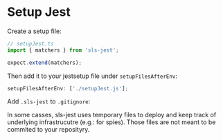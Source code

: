 # Setup Jest

Create a setup file:

```ts
// setupJest.ts
import { matchers } from 'sls-jest';

expect.extend(matchers);
```

Then add it to your jestsetup file under `setupFilesAfterEnv`:

```ts
setupFilesAfterEnv: ['./setupJest.js'];
```

Add `.sls-jest` to `.gitignore`:

In some casses, sls-jest uses temporary files to deploy and keep track of underlying infrastrucutre (e.g.: for spies). Those files are not meant to be commited to your reposityry.
